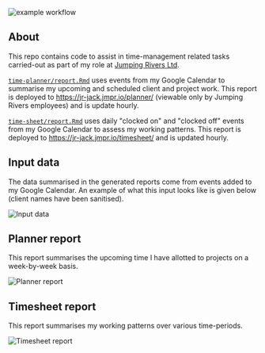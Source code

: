 ![example workflow](https://github.com/jwalton3141/time-management/actions/workflows/main.yml/badge.svg)

## About

This repo contains code to assist in time-management related tasks carried-out
as part of my role at [Jumping Rivers Ltd](https://www.jumpingrivers.com/about/).

[`time-planner/report.Rmd`](timesheet/report.Rmd) uses events from my Google
Calendar to summarise my upcoming and scheduled client and project work. This
report is deployed to https://jr-jack.jmpr.io/planner/ (viewable only by
Jumping Rivers employees) and is update hourly.

[`time-sheet/report.Rmd`](time-sheet/report.Rmd) uses daily "clocked on" and
"clocked off" events from my Google Calendar to assess my working patterns.
This report is deployed to https://jr-jack.jmpr.io/timesheet/ and is updated
hourly.

## Input data

The data summarised in the generated reports come from events added to my
Google Calendar. An example of what this input looks like is given below
(client names have been sanitised).

![Input data](/examples/input-data.png?raw=true "Events from Google Calendar provide
the source of information for the generated reports.")

## Planner report

This report summarises the upcoming time I have allotted to projects on a
week-by-week basis.

![Planner report](/examples/timeplanner-report.png?raw=true "This report uses
my calendar to summarise the time I've allotted to projects.")

## Timesheet report

This report summarises my working patterns over various time-periods.

![Timesheet report](/examples/timesheet-report.png?raw=true "This report uses
my calendar to inspect my working patterns.")
